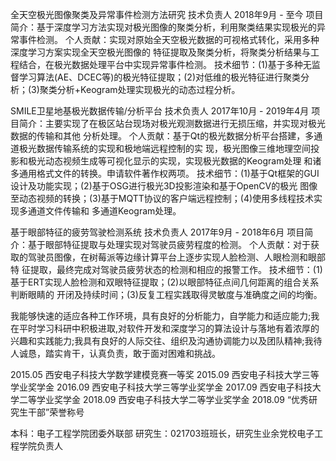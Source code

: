 全天空极光图像聚类及异常事件检测方法研究
技术负责人                                                          2018年9月 - 至今
项目简介：基于深度学习方法实现对极光图像的聚类分析，利用聚类结果实现极光的异常事件检测。
个人贡献：实现对原始全天空极光数据的可视格式转化，采用多种深度学习方案实现全天空极光图像的
特征提取及聚类分析，将聚类分析结果与工程结合，在极光数据处理平台中实现异常事件检测。
技术细节：(1)基于多种无监督学习算法(AE、DCEC等)的极光特征提取；(2)对低维的极光特征进行聚类分
析；(3)聚类分析+Keogram处理实现极光的动态过程分析。

SMILE卫星地基极光数据传输/分析平台
技术负责人                                                    2017年10月 - 2019年4月
项目简介：主要实现了在极区站台现场对极光观测数据进行无损压缩，并实现对极光数据的传输和其他
分析处理。
个人贡献：基于Qt的极光数据分析平台搭建，多通道极光数据传输系统的实现和极地端远程控制的实
现，极光图像三维地理空间投影和极光动态视频生成等可视化显示的实现，实现极光数据的Keogram处理
和诸多通用格式文件的转换。申请软件著作权两项。
技术细节：(1)基于Qt框架的GUI设计及功能实现；(2)基于OSG进行极光3D投影渲染和基于OpenCV的极光
图像至动态视频的转换；(3)基于MQTT协议的客户端远程控制；(4)使用多线程技术实现多通道文件传输和
多通道Keogram处理。

基于眼部特征的疲劳驾驶检测系统
技术负责人                                                      2017年9月 - 2018年6月
项目简介：基于眼部特征提取与处理实现对驾驶员疲劳程度的检测。
个人贡献：对于获取的驾驶员图像，在树莓派等边缘计算平台上逐步实现人脸检测、人眼检测和眼部特
征提取，最终完成对驾驶员疲劳状态的检测和相应的报警工作。
技术细节：(1)基于ERT实现人脸检测和双眼特征提取；(2)以眼部特征点间几何距离的组合关系判断眼睛的
开闭及持续时间；(3)反复工程实践取得灵敏度与准确度之间的均衡。



我能够快速的适应各种工作环境，具有良好的分析能力，自学能力和适应能力;我在平时学习科研中积极进取,对软件开发和深度学习的算法设计与落地有着浓厚的兴趣和实践能力;我具有良好的人际交往、组织及沟通协调能力以及团队精神;我待人诚恳，踏实肯干，认真负责，敢于面对困难和挑战。


2015.05 西安电子科技大学数学建模竞赛一等奖
2015.09 西安电子科技大学三等学业奖学金
2016.09 西安电子科技大学三等学业奖学金
2017.09 西安电子科技大学二等学业奖学金
2018.09 西安电子科技大学二等学业奖学金
2018.09 “优秀研究生干部”荣誉称号


本科：电子工程学院团委外联部 
研究生：021703班班长，研究生业余党校电子工程学院负责人
